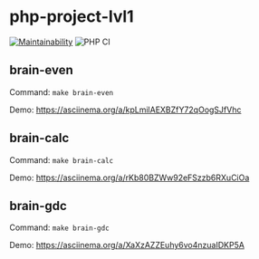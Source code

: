 # php-project-lvl1
[![Maintainability](https://api.codeclimate.com/v1/badges/a99a88d28ad37a79dbf6/maintainability)](https://codeclimate.com/github/codeclimate/codeclimate/maintainability)
![PHP CI](https://github.com/ZheGal/php-project-lvl1/workflows/PHP%20CI/badge.svg)

## brain-even
Command: 
  `` make brain-even ``

Demo: https://asciinema.org/a/kpLmilAEXBZfY72qOogSJfVhc

## brain-calc
Command: 
  `` make brain-calc ``

Demo: https://asciinema.org/a/rKb80BZWw92eFSzzb6RXuCiOa

## brain-gdc
Command:
  `` make brain-gdc ``
  
Demo: https://asciinema.org/a/XaXzAZZEuhy6vo4nzuaIDKP5A
